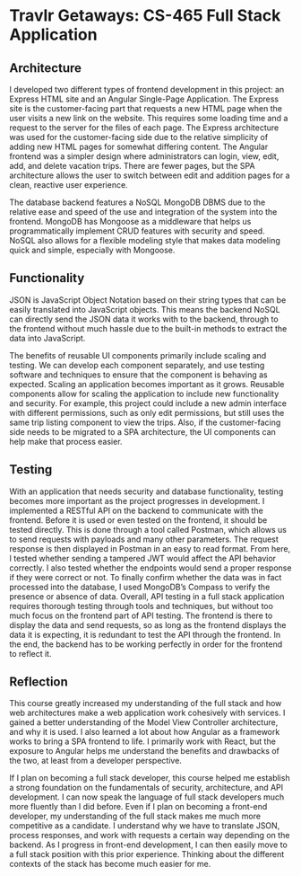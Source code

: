 # Travlr Getaways: CS-465 Full Stack Application
 
## Architecture

I developed two different types of frontend development in this project: an Express HTML site and an Angular Single-Page Application. The Express site is the customer-facing part that requests a new HTML page when the user visits a new link on the website. This requires some loading time and a request to the server for the files of each page. The Express architecture was used for the customer-facing side due to the relative simplicity of adding new HTML pages for somewhat differing content. The Angular frontend was a simpler design where administrators can login, view, edit, add, and delete vacation trips. There are fewer pages, but the SPA architecture allows the user to switch between edit and addition pages for a clean, reactive user experience. 

The database backend features a NoSQL MongoDB DBMS due to the relative ease and speed of the use and integration of the system into the frontend. MongoDB has Mongoose as a middleware that helps us programmatically implement CRUD features with security and speed. NoSQL also allows for a flexible modeling style that makes data modeling quick and simple, especially with Mongoose.

## Functionality

JSON is JavaScript Object Notation based on their string types that can be easily translated into JavaScript objects. This means the backend NoSQL can directly send the JSON data it works with to the backend, through to the frontend without much hassle due to the built-in methods to extract the data into JavaScript. 

The benefits of reusable UI components primarily include scaling and testing. We can develop each component separately, and use testing software and techniques to ensure that the component is behaving as expected. Scaling an application becomes important as it grows. Reusable components allow for scaling the application to include new functionality and security. For example, this project could include a new admin interface with different permissions, such as only edit permissions, but still uses the same trip listing component to view the trips. Also, if the customer-facing side needs to be migrated to a SPA architecture, the UI components can help make that process easier. 

## Testing

With an application that needs security and database functionality, testing becomes more important as the project progresses in development. I implemented a RESTful API on the backend to communicate with the frontend. Before it is used or even tested on the frontend, it should be tested directly. This is done through a tool called Postman, which allows us to send requests with payloads and many other parameters. The request response is then displayed in Postman in an easy to read format. From here, I tested whether sending a tampered JWT would affect the API behavior correctly. I also tested whether the endpoints would send a proper response if they were correct or not. To finally confirm whether the data was in fact processed into the database, I used MongoDB’s Compass to verify the presence or absence of data. Overall, API testing in a full stack application requires thorough testing through tools and techniques, but without too much focus on the frontend part of API testing. The frontend is there to display the data and send requests, so as long as the frontend displays the data it is expecting, it is redundant to test the API through the frontend. In the end, the backend has to be working perfectly in order for the frontend to reflect it. 

## Reflection

This course greatly increased my understanding of the full stack and how web architectures make a web application work cohesively with services. I gained a better understanding of the Model View Controller architecture, and why it is used. I also learned a lot about how Angular as a framework works to bring a SPA frontend to life. I primarily work with React, but the exposure to Angular helps me understand the benefits and drawbacks of the two, at least from a developer perspective. 

If I plan on becoming a full stack developer, this course helped me establish a strong foundation on the fundamentals of security, architecture, and API development. I can now speak the language of full stack developers much more fluently than I did before. Even if I plan on becoming a front-end developer, my understanding of the full stack makes me much more competitive as a candidate. I understand why we have to translate JSON, process responses, and work with requests a certain way depending on the backend. As I progress in front-end development, I can then easily move to a full stack position with this prior experience. Thinking about the different contexts of the stack has become much easier for me.
